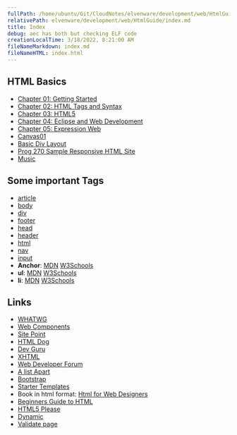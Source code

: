 ```yaml
---
fullPath: /home/ubuntu/Git/CloudNotes/elvenware/development/web/HtmlGuide/index.md
relativePath: elvenware/development/web/HtmlGuide/index.md
title: Index
debug: aec has both but checking ELF code
creationLocalTime: 3/18/2022, 8:21:00 AM
fileNameMarkdown: index.md
fileNameHTML: index.html
---
```


<!-- toc -->
<!-- tocstop -->

## HTML Basics

- [Chapter 01: Getting Started](GettingStarted.html)
-	[Chapter 02: HTML Tags and Syntax](HtmlSyntax.html)
- [Chapter 03: HTML5](HtmlFive.html)
- [Chapter 04: Eclipse and Web Development](EclipseWebDevelopment.html)
- [Chapter 05: Expression Web](ExpressionWebOverview.html)
- [Canvas01](Canvas01.html)
- [Basic Div Layout](BasicDivLayout.html)
- [Prog 270 Sample Responsive HTML Site](/Prog270Sample/index.html)
-	[Music](Html5Audio.html)

## Some important Tags

- [article](http://www.w3schools.com/tags/tag_article.asp)
- [body](http://www.w3schools.com/tags/tag_body.asp)
- [div](https://developer.mozilla.org/en-US/docs/Web/HTML/Element/div)
-	[footer](http://www.w3schools.com/tags/tag_footer.asp)
- [head](http://www.w3schools.com/html/html_head.asp)
- [header](http://www.w3schools.com/tags/tag_header.asp)
- [html](http://www.w3schools.com/tags/tag_html.asp)
- [nav](http://www.w3schools.com/tags/tag_nav.asp)
- [input](http://www.w3schools.com/tags/tag_input.asp)
- **Anchor**: [MDN][mdn-anchor] [W3Schools][w3-anchor]
- **ul**: [MDN][mdn-ul] [W3Schools][w3-ul]
- **li**: [MDN][mdn-li] [W3Schools][w3-li]

## Links

- [WHATWG](https://whatwg.org/)
- [Web Components](https://developer.mozilla.org/en-US/docs/Web/Web_Components)
-	[Site Point](http://reference.sitepoint.com/html)
-	[HTML Dog](http://www.htmldog.com/)
-	[Dev Guru](http://www.devguru.com/content/technologies/html/home.html)
-	[XHTML](https://www.w3.org/TR/xhtml1/)
-	[Web Developer Forum](http://www.webdeveloper.com/)
-	[A list Apart](http://alistapart.com/)
-	[Bootstrap](http://getbootstrap.com/getting-started/)
-	[Starter Templates](http://startbootstrap.com/)
-	Book in html format: [Html for Web Designers](http://html5forwebdesigners.com/history/index.html)
-	[Beginners Guide to HTML](http://learn.shayhowe.com/html-css/terminology-syntax-intro/)
-	[HTML5 Please](http://html5please.us/)
-	[Dynamic](http://www.dynamicdrive.com/)
-	[Validate page](http://validator.w3.org/check?uri=http%3A%2F%2Fwww.elvenware.com%2Fcharlie%2Fdevelopment%2Fweb%2FHtmlGuide%2F)

<!--       -->
<!-- links -->
<!--       -->

[mdn-anchor]: https://developer.mozilla.org/en-US/docs/Web/HTML/Element/a
[w3-anchor]: https://www.w3schools.com/tags/tag_a.asp
[mdn-ul]: https://developer.mozilla.org/en-US/docs/Web/HTML/Element/ul
[w3-ul]: https://www.w3schools.com/tags/tag_ul.asp
[mdn-li]: https://developer.mozilla.org/en-US/docs/Web/HTML/Element/li
[w3-li]: https://www.w3schools.com/tags/tag_li.asp
